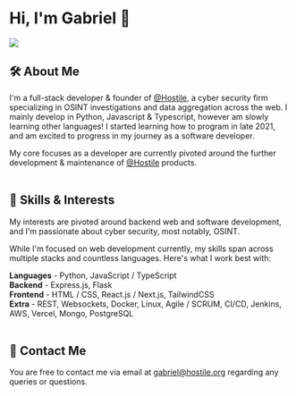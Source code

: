 # Hi, I'm Gabriel 🔎

![](https://komarev.com/ghpvc/?username=hostile-gabriel&color=4720ed)

## 🛠 About Me
I'm a full-stack developer & founder of [@Hostile](https://github.com/hostile), a cyber security firm specializing in OSINT investigations and data aggregation across the web. I mainly develop in Python, Javascript & Typescript, however am slowly learning other languages! I started learning how to program in late 2021, and am excited to progress in my journey as a software developer.

My core focuses as a developer are currently pivoted around the further development & maintenance of [@Hostile](https://github.com/hostile) products.
<br>
<br>


## 🧠 Skills & Interests
My interests are pivoted around backend web and software development, and I'm passionate about cyber security, most notably, OSINT.

While I'm focused on web development currently, my skills span across multiple stacks and countless languages. Here's what I work best with:

**Languages** - Python, JavaScript / TypeScript <br>
**Backend** - Express.js, Flask <br>
**Frontend** - HTML / CSS, React.js / Next.js, TailwindCSS <br>
**Extra** - REST, Websockets, Docker, Linux, Agile / SCRUM, CI/CD, Jenkins, AWS, Vercel, Mongo, PostgreSQL <br>
<br>
## 💬 Contact Me
You are free to contact me via email at gabriel@hostile.org regarding any queries or questions.


